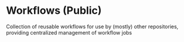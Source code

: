 # Workflows (Public)

Collection of reusable workflows for use by (mostly) other repositories, providing centralized management of workflow
jobs